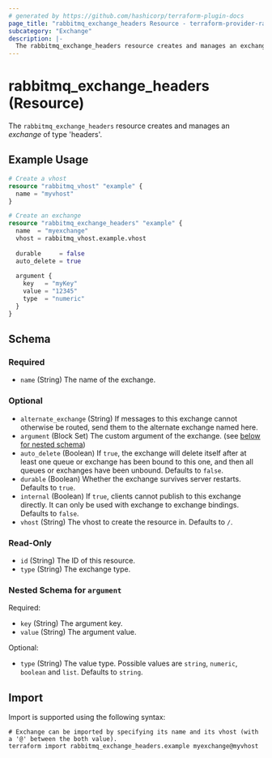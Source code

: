 ```yaml
---
# generated by https://github.com/hashicorp/terraform-plugin-docs
page_title: "rabbitmq_exchange_headers Resource - terraform-provider-rabbitmq"
subcategory: "Exchange"
description: |-
  The rabbitmq_exchange_headers resource creates and manages an exchange of type 'headers'.
---
```


# rabbitmq_exchange_headers (Resource)

The `rabbitmq_exchange_headers` resource creates and manages an _exchange_ of type 'headers'.


## Example Usage

```terraform
# Create a vhost
resource "rabbitmq_vhost" "example" {
  name = "myvhost"
}

# Create an exchange
resource "rabbitmq_exchange_headers" "example" {
  name  = "myexchange"
  vhost = rabbitmq_vhost.example.vhost
  
  durable     = false
  auto_delete = true
  
  argument {
    key   = "myKey"
    value = "12345"
    type  = "numeric"
  }
}
```

<!-- schema generated by tfplugindocs -->
## Schema

### Required

- `name` (String) The name of the exchange.

### Optional

- `alternate_exchange` (String) If messages to this exchange cannot otherwise be routed, send them to the alternate exchange named here.
- `argument` (Block Set) The custom argument of the exchange. (see [below for nested schema](#nestedblock--argument))
- `auto_delete` (Boolean) If `true`, the exchange will delete itself after at least one queue or exchange has been bound to this one, and then all queues or exchanges have been unbound. Defaults to `false`.
- `durable` (Boolean) Whether the exchange survives server restarts. Defaults to `true`.
- `internal` (Boolean) If `true`, clients cannot publish to this exchange directly. It can only be used with exchange to exchange bindings. Defaults to `false`.
- `vhost` (String) The vhost to create the resource in. Defaults to `/`.

### Read-Only

- `id` (String) The ID of this resource.
- `type` (String) The exchange type.

<a id="nestedblock--argument"></a>
### Nested Schema for `argument`

Required:

- `key` (String) The argument key.
- `value` (String) The argument value.

Optional:

- `type` (String) The value type. Possible values are `string`, `numeric`, `boolean` and `list`. Defaults to `string`.

## Import

Import is supported using the following syntax:

```shell
# Exchange can be imported by specifying its name and its vhost (with a '@' between the both value).
terraform import rabbitmq_exchange_headers.example myexchange@myvhost
```
